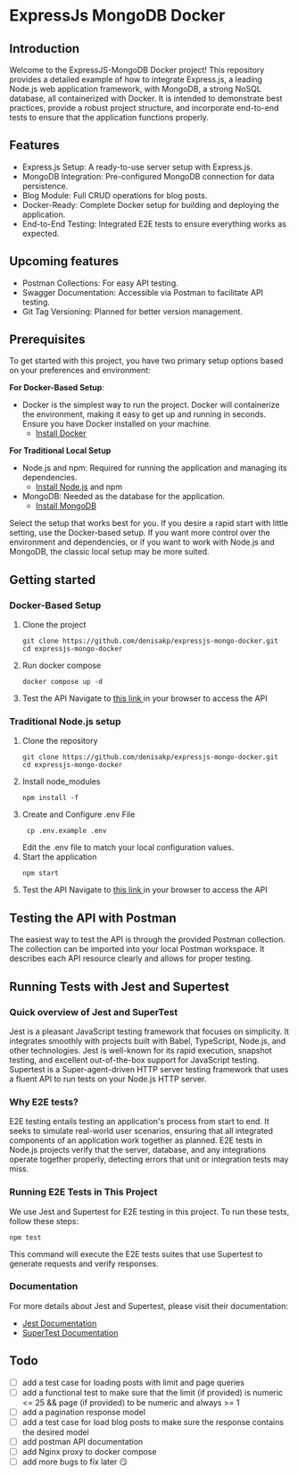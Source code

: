 # ExpressJs MongoDB Docker

## Introduction

Welcome to the ExpressJS-MongoDB Docker project! This repository provides a detailed example of how to integrate
Express.js, a leading Node.js web application framework, with MongoDB, a strong NoSQL database, all containerized with
Docker. It is intended to demonstrate best practices, provide a robust project structure, and incorporate end-to-end
tests to ensure that the application functions properly.


## Features
- Express.js Setup: A ready-to-use server setup with Express.js.
- MongoDB Integration: Pre-configured MongoDB connection for data persistence.
- Blog Module: Full CRUD operations for blog posts.
- Docker-Ready: Complete Docker setup for building and deploying the application.
- End-to-End Testing: Integrated E2E tests to ensure everything works as expected.

## Upcoming features
- Postman Collections: For easy API testing.
- Swagger Documentation: Accessible via Postman to facilitate API testing.
- Git Tag Versioning: Planned for better version management.

## Prerequisites
To get started with this project, you have two primary setup options based on your preferences and environment:

**For Docker-Based Setup**:

- Docker is the simplest way to run the project. Docker will containerize the environment, making it easy to get up and running in
seconds. Ensure you have Docker installed on your machine.
  - [Install Docker](https://docs.docker.com/engine/install/)

**For Traditional Local Setup**

- Node.js and npm: Required for running the application and managing its dependencies. 
    - [Install Node.js](https://nodejs.org/en/download) and npm
- MongoDB: Needed as the database for the application.
    - [Install MongoDB](https://www.mongodb.com/try/download/community)

Select the setup that works best for you.
If you desire a rapid start with little setting, use the Docker-based setup.
If you want more control over the environment and dependencies,
or if you want to work with Node.js and MongoDB, the classic local setup may be more suited.

## Getting started

### Docker-Based Setup
1. Clone the project
   ```shell
   git clone https://github.com/denisakp/expressjs-mongo-docker.git
   cd expressjs-mongo-docker
   ```
2. Run docker compose
   ``` shell
   docker compose up -d
   ```
3. Test the API
   Navigate to [this link ](http://localhost:3000/api/healthcheck) in your browser to access the API

### Traditional Node.js setup
1. Clone the repository
      ```shell
   git clone https://github.com/denisakp/expressjs-mongo-docker.git
   cd expressjs-mongo-docker
   ```
2. Install node_modules
   ```shell
   npm install -f
   ```
3. Create and Configure .env File
   ```shell
    cp .env.example .env
   ```
    Edit the .env file to match your local configuration values.
4. Start the application
    ```shell
    npm start
   ```
5. Test the API
   Navigate to [this link ](http://localhost:3000/api/healthcheck) in your browser to access the API


## Testing the API with Postman
The easiest way to test the API is through the provided Postman collection. The collection can be imported into your 
local Postman workspace. It describes each API resource clearly and allows for proper testing.

## Running Tests with Jest and Supertest

### Quick overview of Jest and SuperTest

Jest is a pleasant JavaScript testing framework that focuses on simplicity. It integrates smoothly with projects built
with Babel, TypeScript, Node.js, and other technologies. Jest is well-known for its rapid execution, snapshot testing,
and excellent out-of-the-box support for JavaScript testing. Supertest is a Super-agent-driven HTTP server testing
framework that uses a fluent API to run tests on your Node.js HTTP server.

### Why E2E tests?

E2E testing entails testing an application's process from start to end. It seeks to simulate real-world user
scenarios, ensuring that all integrated components of an application work together as planned. E2E tests in Node.js
projects verify that the server, database, and any integrations operate together properly, detecting errors that unit
or integration tests may miss.

### Running E2E Tests in This Project

We use Jest and Supertest for E2E testing in this project. To run these tests, follow these steps:

```shell
npm test
```
This command will execute the E2E tests suites that use Supertest to generate requests and verify responses.

### Documentation

For more details about Jest and Supertest, please visit their documentation:

- [Jest Documentation](https://jestjs.io/docs/getting-started)
- [SuperTest Documentation](https://github.com/ladjs/supertest)


## Todo

- [ ] add a test case for loading posts with limit and page queries
- [ ] add a functional test to make sure that the limit (if provided) is numeric <= 25 && page (if provided) to be 
numeric and always >= 1
- [ ] add a pagination response model
- [ ] add a test case for load blog posts to make sure the response contains the desired model
- [ ] add postman API documentation
- [ ] add Nginx proxy to docker compose
- [ ] add more bugs to fix later 😏 